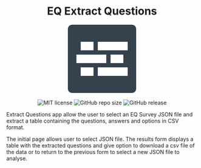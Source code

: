 <div align="center">

# EQ Extract Questions

<img width="180" height="180" src="static/img/android-chrome-256x256.png" alt="eq-extract-questions logo">


![MIT license](https://img.shields.io/github/license/ONSDigital/eq-extract-questions.svg)
![GitHub repo size](https://img.shields.io/github/repo-size/ONSDigital/eq-extract-questions.svg)
![GitHub release](https://img.shields.io/github/release/onsdigital/eq-extract-questions.svg)
</div>

Extract Questions app allow the user to select an EQ Survey JSON file and extract a table containing the questions, answers and options in CSV format.

The initial page allows user to select JSON file.
The results form displays a table with the extracted questions and give option to download a csv file of the data or to return to the previous form to select a new JSON file to analyse.
